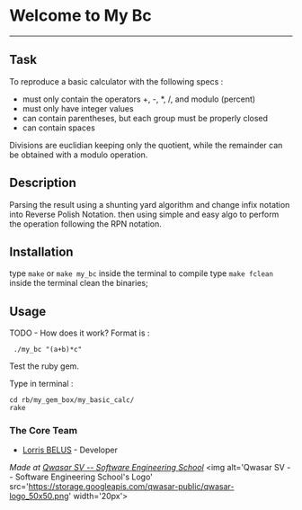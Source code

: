 # Welcome to My Bc
***

## Task

To reproduce a basic calculator with the following specs : 

- must only contain the operators +, -, *, /, and modulo (percent)
- must only have integer values
- can contain parentheses, but each group must be properly closed
- can contain spaces

Divisions are euclidian keeping only the quotient, while the remainder can be obtained with a modulo operation.


## Description
Parsing the result using a shunting yard algorithm and change infix notation into Reverse Polish Notation.
then using simple and easy algo to perform the operation following the RPN notation.

## Installation

type ``make`` or ``make my_bc`` inside the terminal to compile 
type ``make fclean`` inside the terminal clean the binaries; 

## Usage
TODO - How does it work?
Format is :
```
 ./my_bc "(a+b)*c"
```
Test the ruby gem.

Type in terminal :
```
cd rb/my_gem_box/my_basic_calc/
rake
```


### The Core Team
* [Lorris BELUS](//github.com/Lbelus) - Developer


<span><i>Made at <a href='https://qwasar.io'>Qwasar SV -- Software Engineering School</a></i></span>
<span><img alt='Qwasar SV -- Software Engineering School's Logo' src='https://storage.googleapis.com/qwasar-public/qwasar-logo_50x50.png' width='20px'></span>
